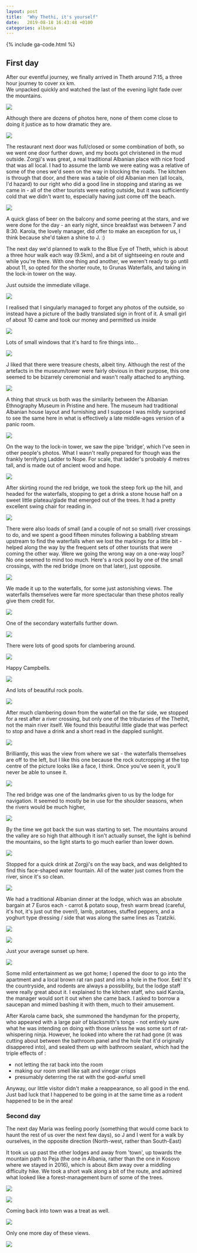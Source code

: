 ```yaml
---
layout: post
title:  "Why Thethi, it's yourself"
date:   2019-08-18 16:43:48 +0100
categories: albania 
---
```

{% include ga-code.html %}

## First day

After our eventful journey, we finally arrived in Theth around 7:15, a three hour journey to cover xx km.  
We unpacked quickly and watched the last of the evening light fade over the mountains. 


![](/assets/img/albania/thethi-mountain-range.jpg)


Although there are dozens of photos  here, none of them come close to doing it justice as to how dramatic they are.  

![](/assets/img/albania/thethi-valley-1.jpg)

The restaurant next door was full/closed or some combination of both, so we went one door further down, and my boots got 
christened in the mud outside.  Zorgji's was great, a real traditional Albanian place with nice food that was 
all local.  I had to assume the lamb we were eating was a relative of some of the ones we'd seen on the way in blocking the roads. 
The kitchen is through that door, and there was a table of old Albanian men (all locals, I'd hazard) to our right who did 
a good line in stopping and staring as we came in - all of the other tourists were eating outside, but it was
sufficiently cold that we didn't want to, especially having just come off the beach. 

![](/assets/img/albania/thethi-zorgji-interior.jpg)

A quick glass of beer on the balcony and some peering at the stars, and we were done for the day - an early night, 
since breakfast was between 7 and 8:30.  Karola, the lovely manager, did offer to make an exception for us, I think 
because she'd taken a shine to J. :)


The next day we'd planned to walk to the Blue Eye of Theth, which is about a three hour walk each way (9.5km), and a bit of 
sightseeing en route and while you're there.  With one thing and another, we weren't ready to go until about 11, 
so opted for the shorter route, to Grunas Waterfalls, and taking in the lock-in tower on the way.  

Just outside the immediate village.

![](/assets/img/albania/thethi-j-bridge.jpg)

I realised that I singularly managed to forget any photos of the outside, so instead have a picture of the badly 
translated sign in front of it.  A small girl of about 10 came and took our money and permitted us inside 

![](/assets/img/albania/thethi-defense-tower.jpg)

Lots of small windows that it's hard to fire things into...

![](/assets/img/albania/thethi-lock-in.jpg)

J liked that there were treasure chests, albeit tiny.  Although the rest of the artefacts in the museum/tower were 
fairly obvious in their purpose, this one seemed to be bizarrely ceremonial and wasn't really attached to anything. 

![](/assets/img/albania/thethi-defense-tower-k.jpg)

A thing that struck us both was the similarity between the Albanian Ethnography Museum in Pristine and here. The museum had traditional 
Albanian house layout and furnishing and I suppose I was mildly surprised to see the same here in 
what is effectively a late middle-ages version of a panic room.
 
![](/assets/img/albania/thethi-defense-tower-m.jpg)

On the way to the lock-in tower, we saw the pipe 'bridge', which I've seen in other people's photos.  What I 
wasn't really prepared for though was the frankly terrifying Ladder to Nope.  For scale, that ladder's probably 4 metres
tall, and is made out of ancient wood and hope.  

![](/assets/img/albania/thethi-ladder-to-nope.jpg)

After skirting round the red bridge, we took the steep fork up the hill, and headed for the waterfalls, stopping
to get a drink a stone house half on a sweet little plateau/glade that emerged out of the trees.  It had a pretty
excellent swing chair for reading in.  

![](/assets/img/albania/thethi-j-reading-chair.jpg)

There were also loads of small (and a couple of not so small) river crossings to do, and we spent a good fifteen minutes
following a babbling stream upstream to find the waterfalls when we lost the markings for a little bit - helped 
along the way by the frequent sets of other tourists that were coming the other way.  Were we going the wrong 
way on a one-way loop?  No one seemed to mind too much.  Here's a rock pool by one of the small crossings, with the 
red bridge (more on that later), just opposite. 
 
![](/assets/img/albania/thethi-rock-pools.jpg)

We made it up to the waterfalls, for some just astonishing views.  The waterfalls themselves were far more spectacular 
than these photos really give them credit for. 

![](/assets/img/albania/thethi-grunas-waterfall.jpg)

One of the secondary waterfalls further down. 

![](/assets/img/albania/thethi-grunas-waterfall-2.jpg)

There were lots of good spots for clambering around.

![](/assets/img/albania/thethi-grunas-waterfall-clambering.jpg)

Happy Campbells.

![](/assets/img/albania/thethi-grunas-waterfall-m-and-j.jpg)

And lots of beautiful rock pools.

![](/assets/img/albania/thethi-rock-pools.jpg)

After much clambering down from the waterfall on the far side, we stopped for a rest after a river crossing, 
but only one of the tributaries of the Thethit, not the main river itself.  We found this beautiful little glade 
that was perfect to stop and have a drink and a short read in the dappled sunlight. 

![](/assets/img/albania/thethi-reading-glade.jpg)

Brilliantly, this was the view from where we sat - the waterfalls themselves are off to the left, but I like 
this one because the rock outcropping at the top centre of the picture looks like a face, I think.  Once you've 
seen it, you'll never be able to unsee it.  

![](/assets/img/albania/thethi-rockface-valley.jpg)

The red bridge was one of the landmarks given to us by the lodge for navigation.  It seemed to mostly be in use
for the shoulder seasons, when the rivers would be much higher, 

![](/assets/img/albania/thethi-red-bridge-1.jpg)

By the time we got back the sun was starting to set.  The mountains around the valley are so high that although it 
isn't actually sunset, the light is behind the mountains, so the light starts to go much earlier than lower down.

![](/assets/img/albania/thethi-river-view-2.jpg)

Stopped for a quick drink at Zorgji's on the way back, and was delighted to find this face-shaped water fountain. 
All of the water just comes from the river, since it's so clean. 

![](/assets/img/albania/thethi-zorgji-water-fountain.jpg)

We had a traditional Albanian dinner at the lodge, which was an absolute bargain at 7 Euros each - 
carrot & potato soup, fresh warm bread (careful, it's hot, it's just out the oven!), lamb, potatoes, stuffed peppers,
 and a yoghurt type dressing / side that was along the same lines as Tzatziki. 
  
![](/assets/img/albania/thethi-dinner-logu-i-harushave.jpg)


![](/assets/img/albania/thethi-j-and-chris.jpg)

Just your average sunset up here. 

![](/assets/img/albania/thethi-sun-setting.jpg)

Some mild entertainment as we got home; I opened the door to go into the apartment and a local brown rat ran past and into a hole 
in the floor.  Eek!  It's the countryside, and rodents are always a possibility, but the lodge staff were really great about it. I explained 
to the kitchen staff, who said Karola, the manager would sort it out when she came back.  I asked to borrow a saucepan and mimed
bashing it with them, much to their amusement.  

After Karola came back, she summoned the handyman for the property, who appeared with a large pair of blacksmith's
tongs - not entirely sure what he was intending on doing with those unless he was some sort of rat-whispering ninja. However, he
looked into where the rat had gone (it was cutting about between the bathroom panel and the hole that it'd originally disappered into), 
and sealed them up with bathroom sealant, which had the triple effects of : 
* not letting the rat back into the room
* making our room smell like salt and vinegar crisps 
* presumably deterring the rat with the god-awful smell 

Anyway, our little visitor didn't make a reappearance, so all good in the end.  Just bad luck that I happened to be going in at the 
same time as a rodent happened to be in the area! 


### Second day

The next day Maria was feeling poorly (something that would come back to haunt the rest of us over the next few days), 
so J and I went for a walk by ourselves, in the opposite direction (North-west, rather than South-East)

It took us up past the other lodges and away from 'town', up towards the mountain path to Peja (the one in Albania, rather than 
the one in Kosovo where we stayed in 2016), which is about 8km away over a middling difficulty hike.  We took a short walk 
along a bit of the route, and admired what looked like a forest-management burn of some of the trees. 


![](/assets/img/albania/thethi-burnt-trees.jpg)

![](/assets/img/albania/thethi-burnt-tree-2.jpg)


Coming back into town was a treat as well.  

![](/assets/img/albania/thethi-hill-path.jpg)

Only one more day of these views. 

![](/assets/img/albania/thethi-path-to-town.jpg)
